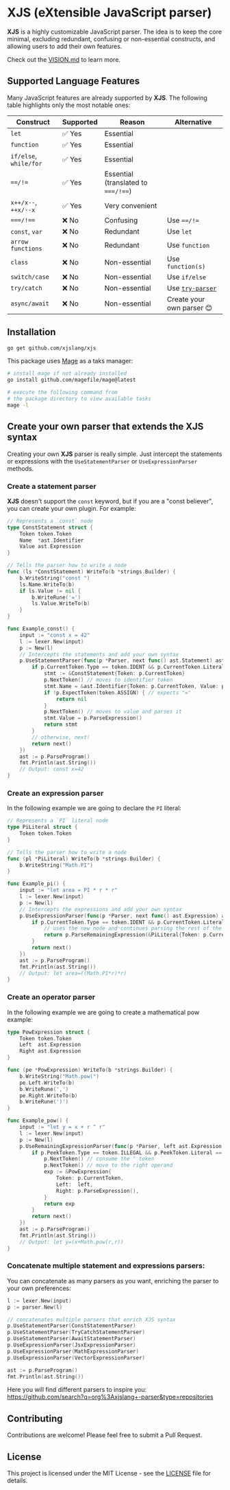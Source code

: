 # XJS (eXtensible JavaScript parser)

**XJS** is a highly customizable JavaScript parser. The idea is to keep the core minimal, excluding redundant, confusing or non-essential constructs, and allowing users to add their own features.

Check out the [VISION.md](./VISION.md) to learn more.

## Supported Language Features

Many JavaScript features are already supported by **XJS**. The following table highlights only the most notable ones:

| Construct              | Supported | Reason                              | Alternative                                               |
| ---------------------- | --------- | ----------------------------------- | --------------------------------------------------------- |
| `let`                  | ✅ Yes    | Essential                           |                                                           |
| `function`             | ✅ Yes    | Essential                           |                                                           |
| `if/else`, `while/for` | ✅ Yes    | Essential                           |                                                           |
| `==/!=`                | ✅ Yes    | Essential (translated to `===/!==`) |                                                           |
| `x++/x--`, `++x/--x`   | ✅ Yes    | Very convenient                     |                                                           |
| `===/!==`              | ❌ No     | Confusing                           | Use `==/!=`                                               |
| `const`, `var`         | ❌ No     | Redundant                           | Use `let`                                                 |
| `arrow functions`      | ❌ No     | Redundant                           | Use `function`                                            |
| `class`                | ❌ No     | Non-essential                       | Use `function(s)`                                         |
| `switch/case`          | ❌ No     | Non-essential                       | Use `if/else`                                             |
| `try/catch`            | ❌ No     | Non-essential                       | Use [`try-parser`](https://github.com/xjslang/try-parser) |
| `async/await`          | ❌ No     | Non-essential                       | Create your own parser 😊                                 |

## Installation

```bash
go get github.com/xjslang/xjs
```

This package uses [Mage](https://magefile.org/) as a taks manager:

```bash
# install mage if not already installed
go install github.com/magefile/mage@latest

# execute the following command from
# the package directory to view available tasks
mage -l
```

## Create your own parser that extends the XJS syntax

Creating your own **XJS** parser is really simple. Just intercept the statements or expressions with the `UseStatementParser` or `UseExpressionParser` methods.

### Create a statement parser

**XJS** doesn't support the `const` keyword, but if you are a "const believer", you can create your own plugin. For example:

```go
// Represents a `const` node
type ConstStatement struct {
	Token token.Token
	Name  *ast.Identifier
	Value ast.Expression
}

// Tells the parser how to write a node
func (ls *ConstStatement) WriteTo(b *strings.Builder) {
	b.WriteString("const ")
	ls.Name.WriteTo(b)
	if ls.Value != nil {
		b.WriteRune('=')
		ls.Value.WriteTo(b)
	}
}

func Example_const() {
	input := "const x = 42"
	l := lexer.New(input)
	p := New(l)
	// Intercepts the statements and add your own syntax
	p.UseStatementParser(func(p *Parser, next func() ast.Statement) ast.Statement {
		if p.CurrentToken.Type == token.IDENT && p.CurrentToken.Literal == "const" {
			stmt := &ConstStatement{Token: p.CurrentToken}
			p.NextToken() // moves to identifier token
			stmt.Name = &ast.Identifier{Token: p.CurrentToken, Value: p.CurrentToken.Literal}
			if !p.ExpectToken(token.ASSIGN) { // expects "="
				return nil
			}
			p.NextToken() // moves to value and parses it
			stmt.Value = p.ParseExpression()
			return stmt
		}
		// otherwise, next!
		return next()
	})
	ast := p.ParseProgram()
	fmt.Println(ast.String())
	// Output: const x=42
}
```

### Create an expression parser

In the following example we are going to declare the `PI` literal:

```go
// Represents a `PI` literal node
type PiLiteral struct {
	Token token.Token
}

// Tells the parser how to write a node
func (pl *PiLiteral) WriteTo(b *strings.Builder) {
	b.WriteString("Math.PI")
}

func Example_pi() {
	input := "let area = PI * r * r"
	l := lexer.New(input)
	p := New(l)
	// Intercepts the expressions and add your own syntax
	p.UseExpressionParser(func(p *Parser, next func() ast.Expression) ast.Expression {
		if p.CurrentToken.Type == token.IDENT && p.CurrentToken.Literal == "PI" {
			// uses the new node and continues parsing the rest of the expression
			return p.ParseRemainingExpression(&PiLiteral{Token: p.CurrentToken})
		}
		return next()
	})
	ast := p.ParseProgram()
	fmt.Println(ast.String())
	// Output: let area=((Math.PI*r)*r)
}
```

### Create an operator parser

In the following example we are going to create a mathematical pow example:

```go
type PowExpression struct {
	Token token.Token
	Left  ast.Expression
	Right ast.Expression
}

func (pe *PowExpression) WriteTo(b *strings.Builder) {
	b.WriteString("Math.pow(")
	pe.Left.WriteTo(b)
	b.WriteRune(',')
	pe.Right.WriteTo(b)
	b.WriteRune(')')
}

func Example_pow() {
	input := "let y = x + r ^ r"
	l := lexer.New(input)
	p := New(l)
	p.UseRemainingExpressionParser(func(p *Parser, left ast.Expression, next func() ast.Expression) ast.Expression {
		if p.PeekToken.Type == token.ILLEGAL && p.PeekToken.Literal == "^" {
			p.NextToken() // consume the ^ token
			p.NextToken() // move to the right operand
			exp := &PowExpression{
				Token: p.CurrentToken,
				Left:  left,
				Right: p.ParseExpression(),
			}
			return exp
		}
		return next()
	})
	ast := p.ParseProgram()
	fmt.Println(ast.String())
	// Output: let y=(x+Math.pow(r,r))
}
```

### Concatenate multiple statement and expressions parsers:

You can concatenate as many parsers as you want, enriching the parser to your own preferences:

```go
l := lexer.New(input)
p := parser.New(l)

// concatenates multiple parsers that enrich XJS syntax
p.UseStatementParser(ConstStatementParser)
p.UseStatementParser(TryCatchStatementParser)
p.UseStatementParser(AwaitStatementParser)
p.UseExpressionParser(JsxExpressionParser)
p.UseExpressionParser(MathExpressionParser)
p.UseExpressionParser(VectorExpressionParser)

ast := p.ParseProgram()
fmt.Println(ast.String())
```

Here you will find different parsers to inspire you:  
https://github.com/search?q=org%3Axjslang+-parser&type=repositories

## Contributing

Contributions are welcome! Please feel free to submit a Pull Request.

## License

This project is licensed under the MIT License - see the [LICENSE](LICENSE) file for details.
